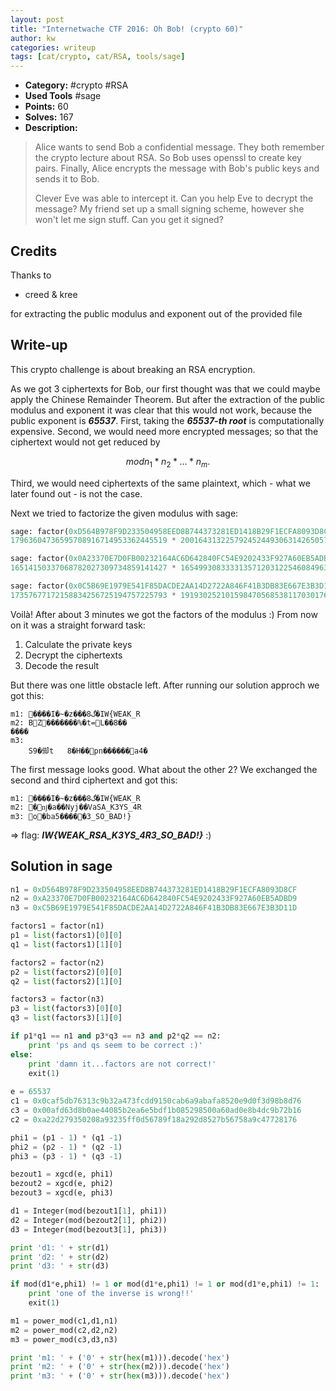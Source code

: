 ```yaml
---
layout: post
title: "Internetwache CTF 2016: Oh Bob! (crypto 60)"
author: kw
categories: writeup
tags: [cat/crypto, cat/RSA, tools/sage]
---
```


* **Category:** #crypto #RSA
* **Used Tools** #sage
* **Points:** 60
* **Solves:** 167 
* **Description:**

> Alice wants to send Bob a confidential message. 
> They both remember the crypto lecture about RSA. 
> So Bob uses openssl to create key pairs. 
> Finally, Alice encrypts the message with Bob's public keys and sends it to Bob. 
>
> Clever Eve was able to intercept it. Can you help Eve to decrypt the message?
> My friend set up a small signing scheme, however she won't let me sign stuff. Can you get it signed?
>

## Credits

Thanks to

* creed & kree

for extracting the public modulus and exponent out of the provided file

## Write-up

This crypto challenge is about breaking an RSA encryption.

As we got 3 ciphertexts for Bob, our first thought was that we could maybe apply
the Chinese Remainder Theorem. But after the extraction of the public modulus
and exponent it was clear that this would not work, because the public exponent
is ***65537***. First, taking the ***65537-th root*** is computationally expensive. 
Second, we would need more encrypted messages; so that the ciphertext would not get
reduced by 

```math
mod n_1*n_2*...*n_m. 
```

Third, we would need ciphertexts of the
same plaintext, which - what we later found out - is not the case.

Next we tried to factorize the given modulus with sage:

```python
sage: factor(0xD564B978F9D233504958EED8B744373281ED1418B29F1ECFA8093D8CF)
17963604736595708916714953362445519 * 20016431322579245244930631426505729

sage: factor(0x0A23370E7D0FB00232164AC6D642840FC54E9202433F927A60EB5ADBD9)
16514150337068782027309734859141427 * 16549930833331357120312254608496323

sage: factor(0x0C5B69E1979E541F85DACDE2AA14D2722A846F41B3DB83E667E3B3D11D)
17357677172158834256725194757225793 * 19193025210159847056853811703017693
```

Voilà! After about 3 minutes we got the factors of the modulus :)
From now on it was a straight forward task:

1. Calculate the private keys
2. Decrypt the ciphertexts
3. Decode the result

But there was one little obstacle left. After running our solution 
approch we got this:

```
m1: ����I�~�z���گ8�IW{WEAK_R
m2: BZ�������%�t=L��8��
����
m3: 
    S9�㑢t	8�H��pn������a4�
```

The first message looks good. What about the other 2? We exchanged
the second and third ciphertext and got this:

```
m1: ����I�~�z���گ8�IW{WEAK_R
m2: �ǌ�a��Nyj��VaSA_K3YS_4R
m3: o�ba5�����3_SO_BAD!}

```

=> flag: ***IW{WEAK_RSA_K3YS_4R3_SO_BAD!}*** :)

## Solution in sage

```python
n1 = 0xD564B978F9D233504958EED8B744373281ED1418B29F1ECFA8093D8CF
n2 = 0xA23370E7D0FB00232164AC6D642840FC54E9202433F927A60EB5ADBD9
n3 = 0xC5B69E1979E541F85DACDE2AA14D2722A846F41B3DB83E667E3B3D11D

factors1 = factor(n1)
p1 = list(factors1)[0][0]
q1 = list(factors1)[1][0]

factors2 = factor(n2)
p2 = list(factors2)[0][0]
q2 = list(factors2)[1][0]

factors3 = factor(n3)
p3 = list(factors3)[0][0]
q3 = list(factors3)[1][0]

if p1*q1 == n1 and p3*q3 == n3 and p2*q2 == n2:
    print 'ps and qs seem to be correct :)'
else:
    print 'damn it...factors are not correct!'
    exit(1)
    
e = 65537
c1 = 0x0caf5db76313c9b32a473fcdd9150cab6a9abafa8520e9d0f3d98b8d76
c3 = 0x00afd63d8b0ae44085b2ea6e5bdf1b085298500a60ad0e8b4dc9b72b16
c2 = 0xa22d279350208a93235ff0d56789f18a292d8527b56758a9c47728176

phi1 = (p1 - 1) * (q1 -1)
phi2 = (p2 - 1) * (q2 -1)
phi3 = (p3 - 1) * (q3 -1)

bezout1 = xgcd(e, phi1)
bezout2 = xgcd(e, phi2)
bezout3 = xgcd(e, phi3)

d1 = Integer(mod(bezout1[1], phi1))
d2 = Integer(mod(bezout2[1], phi2))
d3 = Integer(mod(bezout3[1], phi3))

print 'd1: ' + str(d1)
print 'd2: ' + str(d2)
print 'd3: ' + str(d3)

if mod(d1*e,phi1) != 1 or mod(d1*e,phi1) != 1 or mod(d1*e,phi1) != 1:
    print 'one of the inverse is wrong!!'
    exit(1)

m1 = power_mod(c1,d1,n1)
m2 = power_mod(c2,d2,n2)
m3 = power_mod(c3,d3,n3)

print 'm1: ' + ('0' + str(hex(m1))).decode('hex')
print 'm2: ' + ('0' + str(hex(m2))).decode('hex')
print 'm3: ' + ('0' + str(hex(m3))).decode('hex')
```

